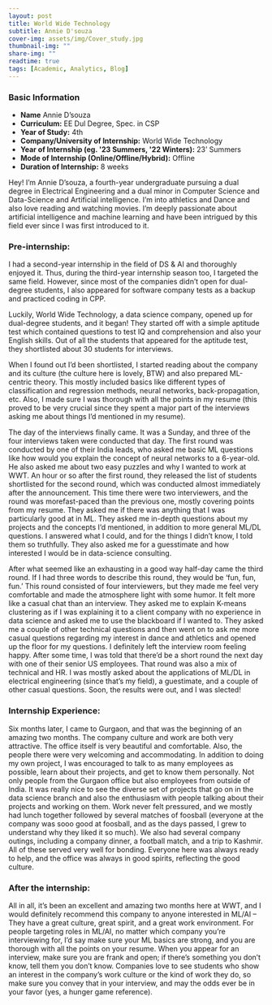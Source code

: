```yaml
---
layout: post
title: World Wide Technology
subtitle: Annie D'souza
cover-img: assets/img/Cover_study.jpg
thumbnail-img: ""
share-img: ""
readtime: true
tags: [Academic, Analytics, Blog]
---
```



### Basic Information
- **Name** Annie D’souza
- **Curriculum:** EE Dul Degree, Spec. in CSP
- **Year of Study:** 4th
- **Company/University of Internship:** World Wide Technology
- **Year of Internship (eg. '23 Summers, '22 Winters):** 23’ Summers
- **Mode of Internship (Online/Offline/Hybrid):** Offline
- **Duration of Internship:** 8 weeks

Hey! I’m Annie D’souza, a fourth-year undergraduate pursuing a dual degree in
Electrical Engineering and a dual minor in Computer Science and Data-Science and
Artificial intelligence. I’m into athletics and Dance and also love reading and watching
movies. I’m deeply passionate about artificial intelligence and machine learning and
have been intrigued by this field ever since I was first introduced to it.

### Pre-internship:

I had a second-year internship in the field of DS & AI and thoroughly enjoyed it. Thus,
during the third-year internship season too, I targeted the same field. However, since
most of the companies didn’t open for dual-degree students, I also appeared for
software company tests as a backup and practiced coding in CPP.

Luckily, World Wide Technology, a data science company, opened up for dual-degree
students, and it began! They started off with a simple aptitude test which contained
questions to test IQ and comprehension and also your English skills. Out of all the
students that appeared for the aptitude test, they shortlisted about 30 students for
interviews.

When I found out I’d been shortlisted, I started reading about the company and its
culture (the culture here is lovely, BTW) and also prepared ML-centric theory. This
mostly included basics like different types of classification and regression methods,
neural networks, back-propagation, etc. Also, I made sure I was thorough with all the
points in my resume (this proved to be very crucial since they spent a major part of the
interviews asking me about things I’d mentioned in my resume).

The day of the interviews finally came. It was a Sunday, and three of the four interviews
taken were conducted that day. The first round was conducted by one of their India
leads, who asked me basic ML questions like how would you explain the concept of
neural networks to a 6-year-old. He also asked me about two easy puzzles and why I
wanted to work at WWT. An hour or so after the first round, they released the list of
students shortlisted for the second round, which was conducted almost immediately
after the announcement. This time there were two interviewers, and the round was morefast-paced than the previous one, mostly covering points from my resume. They asked
me if there was anything that I was particularly good at in ML. They asked me in-depth
questions about my projects and the concepts I’d mentioned, in addition to more
general ML/DL questions. I answered what I could, and for the things I didn’t know, I told
them so truthfully. They also asked me for a guesstimate and how interested I would be
in data-science consulting.

After what seemed like an exhausting in a good way half-day came the third round. If I
had three words to describe this round, they would be ‘fun, fun, fun.’ This round
consisted of four interviewers, but they made me feel very comfortable and made the
atmosphere light with some humor. It felt more like a casual chat than an interview.
They asked me to explain K-means clustering as if I was explaining it to a client
company with no experience in data science and asked me to use the blackboard if I
wanted to. They asked me a couple of other technical questions and then went on to
ask me more casual questions regarding my interest in dance and athletics and opened
up the floor for my questions. I definitely left the interview room feeling happy. After
some time, I was told that there’d be a short round the next day with one of their senior
US employees. That round was also a mix of technical and HR. I was mostly asked
about the applications of ML/DL in electrical engineering (since that’s my field), a
guestimate, and a couple of other casual questions. Soon, the results were out, and I
was slected!

### Internship Experience:

Six months later, I came to Gurgaon, and that was the beginning of an amazing two
months. The company culture and work are both very attractive. The office itself is very
beautiful and comfortable. Also, the people there were very welcoming and
accommodating. In addition to doing my own project, I was encouraged to talk to as
many employees as possible, learn about their projects, and get to know them
personally. Not only people from the Gurgaon office but also employees from outside of
India. It was really nice to see the diverse set of projects that go on in the data science
branch and also the enthusiasm with people talking about their projects and working on
them. Work never felt pressured, and we mostly had lunch together followed by several
matches of foosball (everyone at the company was sooo good at foosball, and as the
days passed, I grew to understand why they liked it so much). We also had several
company outings, including a company dinner, a football match, and a trip to Kashmir.
All of these served very well for bonding. Everyone here was always ready to help, and
the office was always in good spirits, reflecting the good culture.

### After the internship:

All in all, it’s been an excellent and amazing two months here at WWT, and I would
definitely recommend this company to anyone interested in ML/AI – They have a great
culture, great spirit, and a great work environment. For people targeting roles in ML/AI,
no matter which company you’re interviewing for, I’d say make sure your ML basics are
strong, and you are thorough with all the points on your resume. When you appear for
an interview, make sure you are frank and open; if there’s something you don’t know,
tell them you don’t know. Companies love to see students who show an interest in the
company’s work culture or the kind of work they do, so make sure you convey that in
your interview, and may the odds ever be in your favor (yes, a hunger game reference).
